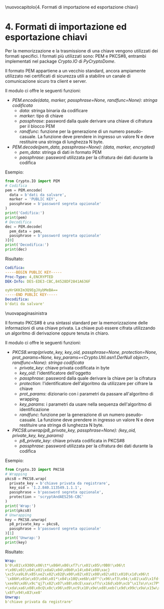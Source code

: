 \nuovocapitolo{4. Formati di importazione ed esportazione chiavi}

# 4. Formati di importazione ed esportazione chiavi
Per la memorizzazione e la trasmissione di una chiave vengono utilizzati dei formati specifici. I formati più utilizzati sono: PEM e PKCS#8, entrambi implementati nel package *Crypto.IO* di *PyCryptoDome*.

Il formato PEM appartiene a un vecchio standard, ancora ampiamente utilizzato nei certificati di sicurezza utili a stabilire un canale di comunicazione sicuro tra client e server.

Il modulo ci offre le seguenti funzioni:

- *PEM.encode(data, marker, passphrase=None, randfunc=None): stringa codificata*
  - *data*: stringa binaria da codificare
  - *marker*: tipo di chiave
  - *passphrase*: password dalla quale derivare una chiave di cifratura per il blocco PEM
  - *randfunc*: funzione per la generazione di un numero pseudo-casuale. La funzione deve prendere in ingresso un valore N e deve restituire una stringa di lunghezza N byte. 
- *PEM.decode(pem_data, passphrase=None): (data, marker, encrypted)*
  - *pem_data*: stringa di dati in formato PEM
  - *passphrase*: password utilizzata per la cifratura dei dati durante la codifica

Esempio:

```python
from Crypto.IO import PEM
# Codifica
pem = PEM.encode(
  data = b'dati da salvare',
  marker = 'PUBLIC KEY',
  passphrase = b'password segreta opzionale'
)
print('Codifica:')
print(pem)
# Decodifica
dec = PEM.decode(
  pem_data = pem,
  passphrase = b'password segreta opzionale'
)[0]
print('Decodifica:')
print(dec)
```

Risultato:

```yaml
Codifica:
-----BEGIN PUBLIC KEY-----
Proc-Type: 4,ENCRYPTED
DEK-Info: DES-EDE3-CBC,84528DF2841A636F

oyHrGKKIm3Q9EgJXybMeBA==
-----END PUBLIC KEY-----
Decodifica:
b'dati da salvare'
```

\nuovapaginasinistra

Il formato PKCS#8 è una sintassi standard per la memorizzazione delle informazioni di una chiave privata. La chiave può essere cifrata utilizzando un algoritmo di derivazione oppure tenuta in chiaro.

Il modulo ci offre le seguenti funzioni:

- *PKCS8.wrap(private_key, key_oid, passphrase=None, protection=None, prot_params=None, key_params=<Crypto.Util.asn1.DerNull object>, randfunc=None): stringa codificata*
  - *private_key*: chiave privata codificata in byte
  - *key_oid*: l'identificatore dell'oggetto
  - *passphrase*: password dalla quale derivare la chiave per la cifratura
  - *protection*: l'identificatore dell'algoritmo da utilizzare per cifrare la chiave
  - *prot_params*: dizionario con i parametri da passare all'algoritmo di wrapping
  - *key_params*: i parametri da usare nella sequenza dell'algoritmo di identificazione
  - *randfunc*: funzione per la generazione di un numero pseudo-casuale. La funzione deve prendere in ingresso un valore N e deve restituire una stringa di lunghezza N byte.
- *PKCS8.unwrap(p8_private_key, passphrase=None): (key_oid, private_key, key_params)*
  - *p8_private_key*: chiave privata codificata in PKCS#8
  - *passphrase*: password utilizzata per la cifratura dei dati durante la codifica

Esempio:

```python
from Crypto.IO import PKCS8
# Wrapping
pkcs8 = PKCS8.wrap(
  private_key = b'chiave privata da registrare',
  key_oid = '1.2.840.113549.1.1.1',
  passphrase = b'password segreta opzionale',
  protection = 'scryptAndAES256-CBC'
)
print('Wrap:')
print(pkcs8)
# Unwrapping
key = PKCS8.unwrap(
  p8_private_key = pkcs8,
  passphrase = b'password segreta opzionale'
)[1]
print('Unwrap:')
print(key)
```

Risultato:

```yaml
Wrap:
b'0\x81\x930O\x06\t*\x86H\x86\xf7\r\x01\x05\r0B0!\x06\t
+\x06\x01\x04\x01\xdaG\x04\x0b0\x14\x04\x08\xac}
\xc5\xa9L0\x85\xe2\x02\x02@\x00\x02\x01\x08\x02\x01\x010\x1d\x06\t
`\x86H\x01e\x03\x04\x01*\x04\x10Q\xe6b\x8f"(\x96\xf3\x94;\x81\xa5\x1fd(\xfc\x04@\xea\xb4p,?
\xee9U\xd6\x9c"qj7\x82\x07\x88\x0cE\xaa\xffs\x16d\xb9\xcb^\x17a\n\xc7P\xbd
+\xda\xa6\x08\x0cQ\x0c\x96\xd9\xc9\x10\x9e\xd8\xeb(\x9d\x99c\x9a\x15w\xc5\x92U>%/
\x8f\x94\x83\xe8'
Unwrap:
b'chiave privata da registrare'
```
